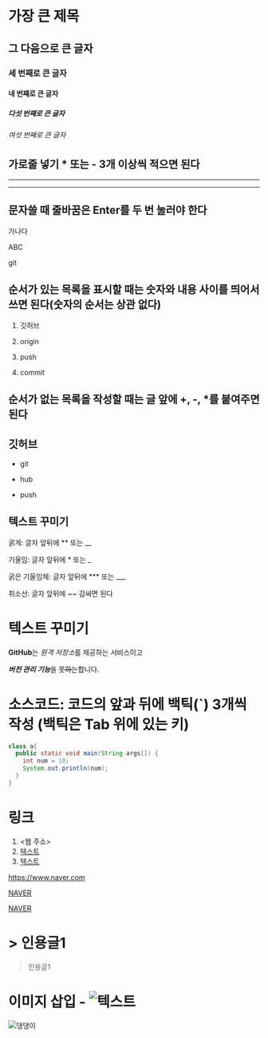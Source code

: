 # 가장 큰 제목
## 그 다음으로 큰 글자
### 세 번째로 큰 글자
#### 네 번째로 큰 글자
##### 다섯 번째로 큰 글자
###### 여섯 번째로 큰 글자

## 가로줄 넣기 * 또는 - 3개 이상씩 적으면 된다

***
------

## 문자쓸 때 줄바꿈은 Enter를 두 번 눌러야 한다
가나다

ABC

git

## 순서가 있는 목록을 표시할 때는 숫자와 내용 사이를 띄어서 쓰면 된다(숫자의 순서는 상관 없다)

1. 깃허브

3. origin

5. push

4. commit

## 순서가 없는 목록을 작성할 때는 글 앞에 +, -, *를 붙여주면 된다

## 깃허브

- git

- hub

- push

## 텍스트 꾸미기
굵게: 글자 앞뒤에 ** 또는 __

기울임: 글자 앞뒤에 * 또는 _

굵은 기울임체: 글자 앞뒤에 *** 또는 ___

취소선: 글자 앞뒤에 ~~ 감싸면 된다

# 텍스트 꾸미기

**GitHub**는 *원격 저장소*를 제공하는 서비스이고 

***버전 관리 기능***을 ~~못하는~~합니다. 

# 소스코드: 코드의 앞과 뒤에 백틱(`) 3개씩 작성 (백틱은 Tab 위에 있는 키)

```java
class a{
  public static void main(String args[]) {
    int num = 10;
    System.out.println(num);
  }
}
```

# 링크
1. <웹 주소>
2. [텍스트](주소)
3. [텍스트](주소, "설명")

<https://www.naver.com>

[NAVER](https://www.naver.com)

[NAVER](https://www.naver.com, "네이버로 이동")


# > 인용글1

> 인용글1


# 이미지 삽입 -  ![텍스트](이미지링크주소)
![댕댕이](https://user-images.githubusercontent.com/130715142/234462822-5fe5dc1b-2486-4021-9bb9-1dc1993a3962.jpg)
